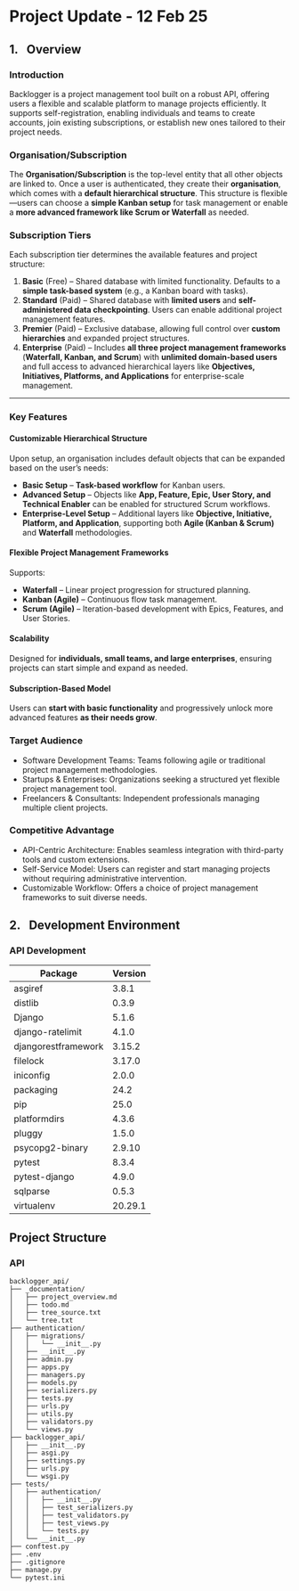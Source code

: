 # Project Update - 12 Feb 25

## 1.&nbsp;&nbsp;&nbsp;Overview
### Introduction
Backlogger is a project management tool built on a robust API, offering users a flexible and scalable platform to manage projects efficiently. It supports self-registration, enabling individuals and teams to create accounts, join existing subscriptions, or establish new ones tailored to their project needs.
### Organisation/Subscription
The **Organisation/Subscription** is the top-level entity that all other objects are linked to. Once a user is authenticated, they create their **organisation**, which comes with a **default hierarchical structure**. This structure is flexible—users can choose a **simple Kanban setup** for task management or enable a **more advanced framework like Scrum or Waterfall** as needed.  

### Subscription Tiers  
Each subscription tier determines the available features and project structure:  

1. **Basic** (Free) – Shared database with limited functionality. Defaults to a **simple task-based system** (e.g., a Kanban board with tasks).  
2. **Standard** (Paid) – Shared database with **limited users** and **self-administered data checkpointing**. Users can enable additional project management features.  
3. **Premier** (Paid) – Exclusive database, allowing full control over **custom hierarchies** and expanded project structures.  
4. **Enterprise** (Paid) – Includes **all three project management frameworks** (**Waterfall, Kanban, and Scrum**) with **unlimited domain-based users** and full access to advanced hierarchical layers like **Objectives, Initiatives, Platforms, and Applications** for enterprise-scale management.  

---

### Key Features  

#### Customizable Hierarchical Structure  
Upon setup, an organisation includes default objects that can be expanded based on the user’s needs:  
- **Basic Setup** – **Task-based workflow** for Kanban users.  
- **Advanced Setup** – Objects like **App, Feature, Epic, User Story, and Technical Enabler** can be enabled for structured Scrum workflows.  
- **Enterprise-Level Setup** – Additional layers like **Objective, Initiative, Platform, and Application**, supporting both **Agile (Kanban & Scrum)** and **Waterfall** methodologies.  

#### Flexible Project Management Frameworks  
Supports:  
- **Waterfall** – Linear project progression for structured planning.  
- **Kanban (Agile)** – Continuous flow task management.  
- **Scrum (Agile)** – Iteration-based development with Epics, Features, and User Stories.  

#### Scalability  
Designed for **individuals, small teams, and large enterprises**, ensuring projects can start simple and expand as needed.  

#### Subscription-Based Model  
Users can **start with basic functionality** and progressively unlock more advanced features **as their needs grow**.  

### Target Audience
- Software Development Teams: Teams following agile or traditional project management methodologies.
- Startups & Enterprises: Organizations seeking a structured yet flexible project management tool.
- Freelancers & Consultants: Independent professionals managing multiple client projects.
### Competitive Advantage
- API-Centric Architecture: Enables seamless integration with third-party tools and custom extensions.
- Self-Service Model: Users can register and start managing projects without requiring administrative intervention.
- Customizable Workflow: Offers a choice of project management frameworks to suit diverse needs.
## 2.&nbsp;&nbsp;&nbsp;Development Environment

### API Development
| Package             | Version |
| ------------------- | ------- |
| asgiref             | 3.8.1 |
| distlib             | 0.3.9 |
| Django              | 5.1.6 |
| django-ratelimit    | 4.1.0 |
| djangorestframework | 3.15.2 |
| filelock            | 3.17.0 |
| iniconfig           | 2.0.0 |
| packaging           | 24.2 |
| pip                 | 25.0 |
| platformdirs        | 4.3.6 |
| pluggy              | 1.5.0 |
| psycopg2-binary     | 2.9.10 |
| pytest              | 8.3.4 |
| pytest-django       | 4.9.0 |
| sqlparse            | 0.5.3 |
| virtualenv          | 20.29.1 | 

## Project Structure
### API
```
backlogger_api/
├── _documentation/
│   ├── project_overview.md
│   ├── todo.md
│   ├── tree_source.txt
│   └── tree.txt
├── authentication/
│   ├── migrations/
│   │   └── __init__.py
│   ├── __init__.py
│   ├── admin.py
│   ├── apps.py
│   ├── managers.py
│   ├── models.py
│   ├── serializers.py
│   ├── tests.py
│   ├── urls.py
│   ├── utils.py
│   ├── validators.py
│   └── views.py
├── backlogger_api/
│   ├── __init__.py
│   ├── asgi.py
│   ├── settings.py
│   ├── urls.py
│   └── wsgi.py
├── tests/
│   ├── authentication/
│   │   ├── __init__.py
│   │   ├── test_serializers.py
│   │   ├── test_validators.py
│   │   ├── test_views.py
│   │   └── tests.py
│   └── __init__.py
├── conftest.py
├── .env
├── .gitignore
├── manage.py 
└── pytest.ini
```
